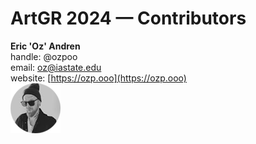# ArtGR 2024 — Contributors

**Eric 'Oz' Andren**  
handle: @ozpoo  
email: oz@iastate.edu  
website: [https://ozp.ooo](https://ozp.ooo)  
![Eric 'Oz' Andren](https://raw.githubusercontent.com/ozpoo/studios/master/artgr-522/spring-2024/contributors/head-shots/oz-andren.png)